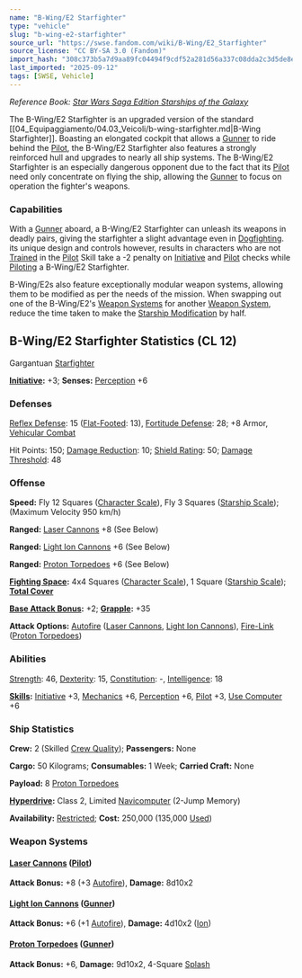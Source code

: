 ```yaml
---
name: "B-Wing/E2 Starfighter"
type: "vehicle"
slug: "b-wing-e2-starfighter"
source_url: "https://swse.fandom.com/wiki/B-Wing/E2_Starfighter"
source_license: "CC BY-SA 3.0 (Fandom)"
import_hash: "308c373b5a7d9aa89fc04494f9cdf52a281d56a337c08dda2c3d5de8eb9e7d71"
last_imported: "2025-09-12"
tags: [SWSE, Vehicle]
---
```

*Reference Book: [Star Wars Saga Edition Starships of the Galaxy](https://swse.fandom.com/wiki/Star_Wars_Saga_Edition_Starships_of_the_Galaxy)*

The B-Wing/E2 Starfighter is an upgraded version of the standard [[04_Equipaggiamento/04.03_Veicoli/b-wing-starfighter.md|B-Wing Starfighter]]. Boasting an elongated cockpit that allows a [Gunner](https://swse.fandom.com/wiki/Gunner) to ride behind the [Pilot](https://swse.fandom.com/wiki/Pilot_(Vehicle_Combat)), the B-Wing/E2 Starfighter also features a strongly reinforced hull and upgrades to nearly all ship systems. The B-Wing/E2 Starfighter is an especially dangerous opponent due to the fact that its [Pilot](https://swse.fandom.com/wiki/Pilot_(Vehicle_Combat)) need only concentrate on flying the ship, allowing the [Gunner](https://swse.fandom.com/wiki/Gunner) to focus on operation the fighter's weapons.
### Capabilities
With a [Gunner](https://swse.fandom.com/wiki/Gunner) aboard, a B-Wing/E2 Starfighter can unleash its weapons in deadly pairs, giving the starfighter a slight advantage even in [Dogfighting](https://swse.fandom.com/wiki/Dogfighting). its unique design and controls however, results in characters who are not [Trained](https://swse.fandom.com/wiki/Trained) in the [Pilot](https://swse.fandom.com/wiki/Pilot) Skill take a -2 penalty on [Initiative](https://swse.fandom.com/wiki/Initiative) and [Pilot](https://swse.fandom.com/wiki/Pilot) checks while [Piloting](https://swse.fandom.com/wiki/Piloting) a B-Wing/E2 Starfighter.

B-Wing/E2s also feature exceptionally modular weapon systems, allowing them to be modified as per the needs of the mission. When swapping out one of the B-Wing/E2's [Weapon Systems](https://swse.fandom.com/wiki/Weapon_Systems) for another [Weapon System](https://swse.fandom.com/wiki/Weapon_System), reduce the time taken to make the [Starship Modification](https://swse.fandom.com/wiki/Starship_Modification) by half.
## B-Wing/E2 Starfighter Statistics (CL 12)
Gargantuan [Starfighter](https://swse.fandom.com/wiki/Starfighter)

**[Initiative](https://swse.fandom.com/wiki/Initiative):** +3; **Senses:** [Perception](https://swse.fandom.com/wiki/Perception) +6
### Defenses
[Reflex Defense](https://swse.fandom.com/wiki/Reflex_Defense_(Vehicles)): 15 ([Flat-Footed](https://swse.fandom.com/wiki/Flat-Footed): 13), [Fortitude Defense](https://swse.fandom.com/wiki/Fortitude_Defense_(Vehicles)): 28; +8 Armor, [Vehicular Combat](https://swse.fandom.com/wiki/Vehicular_Combat)

Hit Points: 150; [Damage Reduction](https://swse.fandom.com/wiki/Damage_Reduction): 10; [Shield Rating](https://swse.fandom.com/wiki/Shield_Rating): 50; [Damage Threshold](https://swse.fandom.com/wiki/Damage_Threshold_(Vehicles)): 48
### Offense
**Speed:** Fly 12 Squares ([Character Scale](https://swse.fandom.com/wiki/Character_Scale)), Fly 3 Squares ([Starship Scale](https://swse.fandom.com/wiki/Starship_Scale)); (Maximum Velocity 950 km/h)

**Ranged:** [Laser Cannons](https://swse.fandom.com/wiki/Laser_Cannons) +8 (See Below)

**Ranged:** [Light Ion Cannons](https://swse.fandom.com/wiki/Light_Ion_Cannons) +6 (See Below)

**Ranged:** [Proton Torpedoes](https://swse.fandom.com/wiki/Proton_Torpedoes) +6 (See Below)

**[Fighting Space](https://swse.fandom.com/wiki/Fighting_Space):** 4x4 Squares ([Character Scale](https://swse.fandom.com/wiki/Character_Scale)), 1 Square ([Starship Scale](https://swse.fandom.com/wiki/Starship_Scale)); **[Total Cover](https://swse.fandom.com/wiki/Total_Cover)**

**[Base Attack Bonus](https://swse.fandom.com/wiki/Base_Attack_Bonus):** +2; **[Grapple](https://swse.fandom.com/wiki/Grapple):** +35

**Attack Options:** [Autofire](https://swse.fandom.com/wiki/Autofire_(Vehicle_Combat)) ([Laser Cannons](https://swse.fandom.com/wiki/Laser_Cannons), [Light Ion Cannons](https://swse.fandom.com/wiki/Light_Ion_Cannons)), [Fire-Link](https://swse.fandom.com/wiki/Fire-Link) ([Proton Torpedoes](https://swse.fandom.com/wiki/Proton_Torpedoes))
### Abilities
[Strength](https://swse.fandom.com/wiki/Strength): 46, [Dexterity](https://swse.fandom.com/wiki/Dexterity): 15, [Constitution](https://swse.fandom.com/wiki/Constitution): -, [Intelligence](https://swse.fandom.com/wiki/Intelligence): 18

**[Skills](https://swse.fandom.com/wiki/Skills):** [Initiative](https://swse.fandom.com/wiki/Initiative) +3, [Mechanics](https://swse.fandom.com/wiki/Mechanics) +6, [Perception](https://swse.fandom.com/wiki/Perception) +6, [Pilot](https://swse.fandom.com/wiki/Pilot) +3, [Use Computer](https://swse.fandom.com/wiki/Use_Computer) +6
### Ship Statistics
**Crew:** 2 (Skilled [Crew Quality](https://swse.fandom.com/wiki/Crew_Quality)); **Passengers:** None

**Cargo:** 50 Kilograms; **Consumables:** 1 Week; **Carried Craft:** None

**Payload:** 8 [Proton Torpedoes](https://swse.fandom.com/wiki/Proton_Torpedoes)

**[Hyperdrive](https://swse.fandom.com/wiki/Hyperdrive):** Class 2, Limited [Navicomputer](https://swse.fandom.com/wiki/Navicomputer) (2-Jump Memory)

**Availability:** [Restricted](https://swse.fandom.com/wiki/Restricted); **Cost:** 250,000 (135,000 [Used](https://swse.fandom.com/wiki/Used))
### Weapon Systems
#### **[Laser Cannons](https://swse.fandom.com/wiki/Laser_Cannons) ([Pilot](https://swse.fandom.com/wiki/Pilot_(Vehicle_Combat)))**
**Attack Bonus:** +8 (+3 [Autofire](https://swse.fandom.com/wiki/Autofire_(Vehicle_Combat))), **Damage:** 8d10x2
#### **[Light Ion Cannons](https://swse.fandom.com/wiki/Light_Ion_Cannons) ([Gunner](https://swse.fandom.com/wiki/Gunner))**
**Attack Bonus:** +6 (+1 [Autofire](https://swse.fandom.com/wiki/Autofire_(Vehicle_Combat))), **Damage:** 4d10x2 ([Ion](https://swse.fandom.com/wiki/Ion))
#### **[Proton Torpedoes](https://swse.fandom.com/wiki/Proton_Torpedoes) ([Gunner](https://swse.fandom.com/wiki/Gunner))**
**Attack Bonus:** +6, **Damage:** 9d10x2, 4-Square [Splash](https://swse.fandom.com/wiki/Splash)